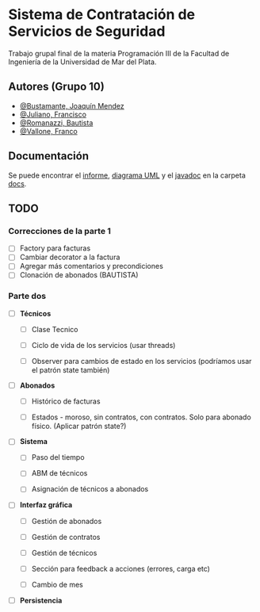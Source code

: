 # Sistema de Contratación de Servicios de Seguridad

Trabajo grupal final de la materia Programación III de la Facultad de Ingeniería de la Universidad de Mar del Plata.

## Autores (Grupo 10)

- [@Bustamante, Joaquín Mendez](https://github.com/JoaquinBustamante96)
- [@Juliano, Francisco](https://github.com/franq22)
- [@Romanazzi, Bautista](https://github.com/blautista)
- [@Vallone, Franco](https://github.com/Whejseider)

## Documentación

Se puede encontrar el [informe](https://github.com/Whejseider/Grupo10_primera_parte/blob/Develop/docs/informe/Informe%20Grupo%2010.pdf), [diagrama UML](https://github.com/Whejseider/Grupo10_primera_parte/blob/Develop/docs/uml/UML.jpg) y el [javadoc](https://github.com/Whejseider/Grupo10_primera_parte/tree/Develop/docs/javadoc) en la carpeta [docs](https://github.com/Whejseider/Grupo10_primera_parte/tree/Develop/docs).

## TODO

### Correcciones de la parte 1
- [ ] Factory para facturas
- [ ] Cambiar decorator a la factura
- [ ] Agregar más comentarios y precondiciones
- [ ] Clonación de abonados (BAUTISTA)

### Parte dos

- [ ] **Técnicos**
  - [ ] Clase Tecnico
  - [ ] Ciclo de vida de los servicios (usar threads)
  - [ ] Observer para cambios de estado en los servicios (podríamos usar el patrón state también)


- [ ] **Abonados**
  - [ ] Histórico de facturas
  - [ ] Estados - moroso, sin contratos, con contratos. Solo para abonado físico. (Aplicar patrón state?)


- [ ] **Sistema**
  - [ ] Paso del tiempo
  - [ ] ABM de técnicos
  - [ ] Asignación de técnicos a abonados


- [ ] **Interfaz gráfica**
  - [ ] Gestión de abonados
  - [ ] Gestión de contratos
  - [ ] Gestión de técnicos
  - [ ] Sección para feedback a acciones (errores, carga etc)
  - [ ] Cambio de mes


- [ ] **Persistencia**